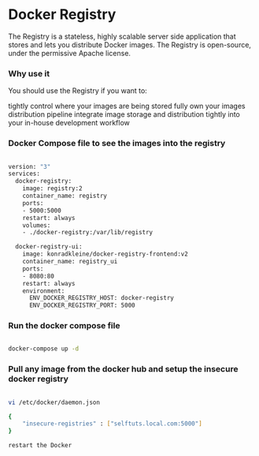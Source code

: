 
# Docker Registry

The Registry is a stateless, highly scalable server side application that stores and lets you distribute Docker images. The Registry is open-source, under the permissive Apache license.

### Why use it

You should use the Registry if you want to:

tightly control where your images are being stored
fully own your images distribution pipeline
integrate image storage and distribution tightly into your in-house development workflow

### Docker Compose file to see the images into the registry

```sh

version: "3"
services:
  docker-registry:
    image: registry:2
    container_name: registry
    ports:
    - 5000:5000
    restart: always
    volumes:
    - ./docker-registry:/var/lib/registry

  docker-registry-ui:
    image: konradkleine/docker-registry-frontend:v2
    container_name: registry_ui
    ports:
    - 8080:80
    restart: always
    environment:
      ENV_DOCKER_REGISTRY_HOST: docker-registry
      ENV_DOCKER_REGISTRY_PORT: 5000

```

### Run the docker compose file 

```sh

docker-compose up -d  

```

### Pull any image from the docker hub and setup the insecure docker registry 

```sh 

vi /etc/docker/daemon.json

{
    "insecure-registries" : ["selftuts.local.com:5000"]
}

restart the Docker 



```


